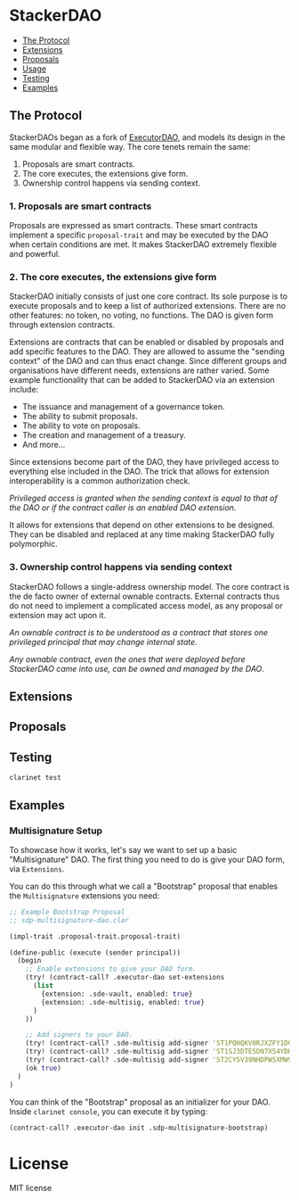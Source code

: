 # StackerDAO

 * [The Protocol](#the-protocol)
 * [Extensions](#extensions)
 * [Proposals](#proposals)
 * [Usage](#usage)
 * [Testing](#testing)
 * [Examples](#examples)

## The Protocol
StackerDAOs began as a fork of [ExecutorDAO](https://github.com/MarvinJanssen/executor-dao), and models its design in the same modular and flexible way. The core tenets remain the same:

1. Proposals are smart contracts.
2. The core executes, the extensions give form.
3. Ownership control happens via sending context.

### 1. Proposals are smart contracts

Proposals are expressed as smart contracts. These smart contracts implement a specific `proposal-trait` and may be executed by the DAO when certain conditions are met. It makes StackerDAO extremely flexible and powerful.

### 2. The core executes, the extensions give form

StackerDAO initially consists of just one core contract. Its sole purpose is to execute proposals and to keep a list of authorized extensions. There are no other features: no token, no voting, no functions. The DAO is given form through extension contracts.

Extensions are contracts that can be enabled or disabled by proposals and add specific features to the DAO. They are allowed to assume the "sending context" of the DAO and can thus enact change. Since different groups and organisations have different needs, extensions are rather varied. Some example functionality that can be added to StackerDAO via an extension include:

- The issuance and management of a governance token.
- The ability to submit proposals.
- The ability to vote on proposals.
- The creation and management of a treasury.
- And more...

Since extensions become part of the DAO, they have privileged access to everything else included in the DAO. The trick that allows for extension interoperability is a common authorization check.

*Privileged access is granted when the sending context is equal to that of the DAO or if the contract caller is an enabled DAO extension*.

It allows for extensions that depend on other extensions to be designed. They can be disabled and replaced at any time making StackerDAO fully polymorphic.

### 3. Ownership control happens via sending context

StackerDAO follows a single-address ownership model. The core contract is the de facto owner of external ownable contracts. External contracts thus do not need to implement a complicated access model, as any proposal or extension may act upon it.

*An ownable contract is to be understood as a contract that stores one privileged principal that may change internal state.*

*Any ownable contract, even the ones that were deployed before StackerDAO came into use, can be owned and managed by the DAO*.

## Extensions

## Proposals

## Testing

```clarinet test```

## Examples

### Multisignature Setup

To showcase how it works, let's say we want to set up a basic "Multisignature" DAO. The first thing you need to do is give your DAO form, via `Extensions`.

You can do this through what we call a "Bootstrap" proposal that enables the `Multisignature` extensions you need:

```clojure
;; Example Bootstrap Proposal
;; sdp-multisignature-dao.clar

(impl-trait .proposal-trait.proposal-trait)

(define-public (execute (sender principal))
  (begin
    ;; Enable extensions to give your DAO form.
    (try! (contract-call? .executor-dao set-extensions
      (list
        {extension: .sde-vault, enabled: true}
        {extension: .sde-multisig, enabled: true}
      )
    ))

    ;; Add signers to your DAO.
    (try! (contract-call? .sde-multisig add-signer 'ST1PQHQKV0RJXZFY1DGX8MNSNYVE3VGZJSRTPGZGM))
    (try! (contract-call? .sde-multisig add-signer 'ST1SJ3DTE5DN7X54YDH5D64R3BCB6A2AG2ZQ8YPD5))
    (try! (contract-call? .sde-multisig add-signer 'ST2CY5V39NHDPWSXMW9QDT3HC3GD6Q6XX4CFRK9AG))
    (ok true)
  )
)
```

You can think of the "Bootstrap" proposal as an initializer for your DAO. Inside `clarinet console`, you can execute it by typing:

```clojure
(contract-call? .executor-dao init .sdp-multisignature-bootstrap)
```

# License

MIT license
